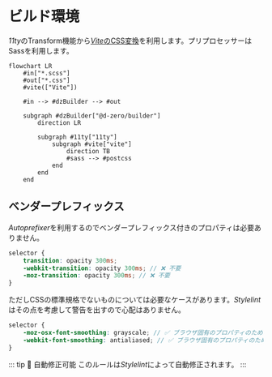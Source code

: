 # ビルド環境

*11ty*のTransform機能から[*Vite*のCSS変換](https://ja.vitejs.dev/guide/features#css)を利用します。プリプロセッサーはSassを利用します。

```mermaid
flowchart LR
	#in["*.scss"]
	#out["*.css"]
	#vite(["Vite"])

	#in --> #dzBuilder --> #out

	subgraph #dzBuilder["@d-zero/builder"]
		direction LR

		subgraph #11ty["11ty"]
			subgraph #vite["vite"]
				direction TB
				#sass --> #postcss
			end
		end
	end
```

## ベンダープレフィックス

*Autoprefixer*を利用するのでベンダープレフィックス付きのプロパティは必要ありません。

```scss
selector {
	transition: opacity 300ms;
	-webkit-transition: opacity 300ms; // ❌ 不要
	-moz-transition: opacity 300ms; // ❌ 不要
}
```

ただしCSSの標準規格でないものについては必要なケースがあります。*Stylelint*はその点を考慮して警告を出すので心配はありません。

```scss
selector {
	-moz-osx-font-smoothing: grayscale; // ✅ ブラウザ固有のプロパティのためプレフィックは必要
	-webkit-font-smoothing: antialiased; // ✅ ブラウザ固有のプロパティのためプレフィックは必要
}
```

::: tip 🔧 自動修正可能
このルールは*Stylelint*によって自動修正されます。
:::
